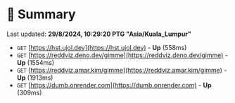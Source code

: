 # 📖 Summary
Last updated: **29/8/2024, 10:29:20 PTG "Asia/Kuala_Lumpur"**

- `GET` [https://hst.ujol.dev](https://hst.ujol.dev) - **Up** (558ms)
- `GET` [https://reddviz.deno.dev/gimme](https://reddviz.deno.dev/gimme) - **Up** (1554ms)
- `GET` [https://reddviz.amar.kim/gimme](https://reddviz.amar.kim/gimme) - **Up** (1913ms)
- `GET` [https://dumb.onrender.com](https://dumb.onrender.com) - **Up** (309ms)
